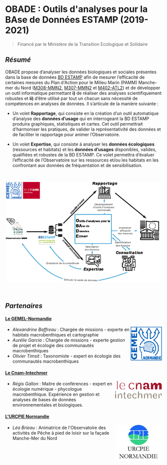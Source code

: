 # OBADE : Outils d'analyses pour la BAse de Données ESTAMP (2019-2021)

> Financé par le Ministère de la Transition Ecologique et Solidaire 

## *Résumé*

OBADE propose d’analyser les données biologiques et sociales présentes dans la base de données [BD ESTAMP](https://estamp.afbiodiversite.fr) afin de mesurer l’efficacité de certaines mesures du Plan d'Action pour le Milieu Marin (PAMM) Manche-mer du Nord ([M308-MMN2](http://www.dirm.memn.developpement-durable.gouv.fr/IMG/pdf/m308-mmn2_document-cadre_de_prefiguration_de_l_observatoire-post_procedure_passation_marches.pdf), [M307-MMN2](http://www.dirm.memn.developpement-durable.gouv.fr/preuves-objectives-de-realisation-des-actions-des-a924.html) et [M402-ATL2](http://www.dirm.memn.developpement-durable.gouv.fr/preuves-objectives-de-realisation-des-actions-des-a924.html)) et de développer un outil informatique permettant **i)** de réaliser des analyses scientifiquement robustes et **ii)** d’être utilisé par tout un chacun sans nécessité de compétences en analyses de données.
Il s’articule de la manière suivante : 

- Un volet **Rapportage**, qui consiste en la création d’un outil automatique d’analyse des **données d’usage** qui en interrogeant la BD ESTAMP produira graphiques, statistiques et cartes. Cet outil permettrait d’harmoniser les pratiques, de valider la représentativité des données et de faciliter le rapportage pour animer l’Observatoire.

- Un volet **Expertise**, qui consiste à analyser les **données écologiques** (ressources et habitats) et les **données d’usages** disponibles, valides, qualifiées et robustes de la BD ESTAMP. Ce volet permettra d’évaluer l’efficacité de l’Observatoire sur les ressources et/ou les habitats en les confrontant aux données de fréquentation et de sensibilisation.

<br>

<p align="center">
<img src="figures_divers/resume.png" width="500">
</p>

<br>

## *Partenaires*

#### [**Le GEMEL-Normandie**](http://www.gemel-normandie.org/)
<img src="figures_divers/gemeln.png" width="100" align="right">

- *Alexandrine Baffreau* : Chargée de missions - experte en habitats macrobenthiques et cartographie
- *Aurélie Garcia* : Chargée de missions - experte gestion de projet et écologie des communautés macrobenthiques 
- *Olivier Timsit* : Taxonomiste - expert en écologie des communautés macrobenthiques

#### [**Le Cnam-Intechmer**](http://www.intechmer.cnam.fr/l-institut/)

<img src="figures_divers/cnam.png" width="150" align="right">

- *Régis Gallon* : Maitre de conférences - expert en écologie numérique - phycologue macrobenthique. Expérience en gestion et analyses de bases de données environnementales et biologiques.


#### [**L'URCPIE Normandie**](https://www.urcpie-normandie.com/)

<img src="figures_divers/urcpie.png" width="150" align="right">

- *Léa Brieau* : Animatrice de l'Observatoire des activités de Pêche à pied de loisir sur la façade Manche-Mer du Nord
